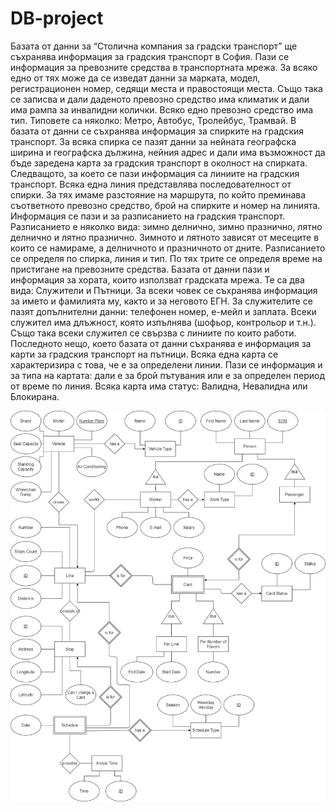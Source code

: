 # DB-project

Базата от данни за “Столична компания за градски транспорт” ще съхранява
информация за градския транспорт в София. Пази се информация за превозните
средства в транспортната мрежа. За всяко едно от тях може да се изведат данни за
марката, модел, регистрационен номер, седящи места и правостоящи места. Също така
се записва и дали даденото превозно средство има климатик и дали има рампа за
инвалидни колички. Всяко едно превозно средство има тип. Типовете са няколко: Метро,
Автобус, Тролейбус, Трамвай. В базата от данни се съхранява информация за спирките
на градския транспорт. За всяка спирка се пазят данни за нейната географска ширина и
географска дължина, нейния адрес и дали има възможност да бъде заредена карта за
градския транспорт в околност на спирката. Следващото, за което се пази информация са
линиите на градския транспорт. Всяка една линия представлява последователност от
спирки. За тях имаме разстояние на маршрута, по който преминава съответното превозно
средство, брой на спирките и номер на линията. Информация се пази и за разписанието
на градския транспорт. Разписанието е няколко вида: зимно делнично, зимно празнично,
лятно делнично и лятно празнично. Зимното и лятното зависят от месеците в които се
намираме, а делничното и празничното от дните. Разписанието се определя по спирка,
линия и тип. По тях трите се определя време на пристигане на превозните средства.
Базата от данни пази и информация за хората, които използват градската мрежа. Те са
два вида: Служители и Пътници. За всеки човек се съхранява информация за името и
фамилията му, както и за неговото ЕГН. За служителите се пазят допълнителни данни:
телефонен номер, е-мейл и заплата. Всеки служител има длъжност, която изпълнява
(шофьор, контрольор и т.н.). Също така всеки служител се свързва с линиите по които
работи. Последното нещо, което базата от данни съхранява е информация за карти за
градския транспорт на пътници. Всяка една карта се характеризира с това, че е за
определени линии. Пази се информация и за типа на картата: дали е за брой пътувания
или е за определен период от време по линия. Всяка карта има статус: Валидна,
Невалидна или Блокирана.  

![alt text](https://github.com/georgistoilov8/DB-project/blob/master/Diagram.jpg "E/R diagram")
